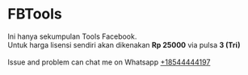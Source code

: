 # FBTools
Ini hanya sekumpulan Tools Facebook.<br>
Untuk harga lisensi sendiri akan dikenakan <strong>Rp 25000</strong> via pulsa <strong>3 (Tri)</strong><br>
<br>
Issue and problem can chat me on Whatsapp <a href="https://wa.me/18544444197">+18544444197</a>
